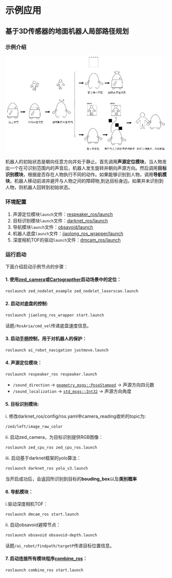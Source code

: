 # 示例应用

## 基于3D传感器的地面机器人局部路径规划
### 示例介绍
![示例介绍](https://github.com/jixingwu/combine/blob/master/example.png)

机器人的初始状态是朝向任意方向并处于静止。首先调用**声源定位模块**，当人物发出一个在可识别范围内的声音后，机器人发生旋转并朝向声源方向。然后调用**目标识别模块**，根据是否存在人物执行不同的动作。如果能够识别到人物，调用**导航模块**，机器人移动前进并避开与人物之间的障碍物,到达目标身边。如果并未识别到人物，则机器人回转到初始状态。

### 环境配置
1. 声源定位模块`launch`文件：[respeaker_ros/launch](https://github.com/furushchev/respeaker_ros/tree/master/launch)
2. 目标识别模块`launch`文件：[darknet_ros/launch](https://github.com/leggedrobotics/darknet_ros/tree/master/darknet_ros/launch)
3. 导航模块`launch`文件：[obsavoid/launch](https://github.com/jixingwu/obsavoid/tree/master/obsavoid/launch)
4. 机器人底盘`launch`文件：[jiaolong_ros_wrapper/launch](https://github.com/NLS-SJTU/jiaolong_ros_wrapper/tree/master/launch)
5. 深度相机TOF的驱动`launch`文件：[dmcam_ros/launch](https://github.com/smarttofsdk/SDK/tree/master/ros/src/dmcam_ros/launch)

### 运行启动
下面介绍启动示例节点的步骤：
#### 1. 使用[zed_camera](http://192.168.22.201/software/sensors/ai_robot_sensors/startup.html#zed-camera)或[Cartograpther](http://192.168.22.201/software/localization/cartographer/startup.html#id3)启动场景中的定位：
```bash
roslaunch zed_nodelet_example zed_nodelet_laserscan.launch
```
#### 2. 启动对底盘的控制:
```bash
roslaunch jiaolong_ros_wrapper start.launch
```
话题`/RosAria/cmd_vel`传递底盘速度信息。
#### 3. 启动[手柄](http://192.168.22.201/software/navigation/startup.html#id8)控制，用于对机器人的保护：
```bash
roslaunch ai_robot_navigation justmove.launch
```
#### 4. 声源定位模块：
```bash
roslaunch respeaker_ros respeaker.launch
```
- `/sound_direction` → [`geometry_msgs::PoseStamped`](http://docs.ros.org/api/geometry_msgs/html/msg/PoseStamped.html) → 声源方向四元数
- `/sound_localization` → [`std_msgs::Int32`](http://docs.ros.org/hydro/api/std_msgs/html/msg/Int32.html) → 声源方向角度
#### 5. 目标识别模块:
i. 修改darknet_ros/config/ros.yaml中camera_reading收听的topic为:
```bash
/zed/left/image_raw_color
```
ii. 启动zed_camera，为目标识别提供RGB图像：
```bash
roslaunch zed_cpu_ros zed_cpu_ros.launch
```
iii. 启动基于darknet框架的yolo算法：
```bash
roslaunch darknet_ros yolo_v3.launch
```
当开启成功后，会返回所识别到目标的**bouding_box**以及**类别概率**
#### 6. 导航模块：
i.驱动深度相机TOF：
```bash
roslaunch dmcam_ros start.launch
```
ii. 启动obsavoid避障节点：
```bash
roslaunch obsavoid obsavoid-depth.launch
```
话题`/ai_robot/findpath/targetP`传递目标位置信息。
#### 7. 启动连接所有模块程序[combine_ros](https://github.com/jixingwu/combine/tree/master/combine_ros)：
```bash
roslaunch combine_ros start.launch
```
